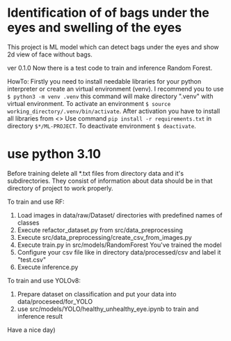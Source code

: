 # Identification of of bags under the eyes and swelling of the eyes

This project is ML model which can detect bags under the eyes and show 2d view of face without bags. 


ver 0.1.0
Now there is a test code to train and inference Random Forest.



HowTo:
Firstly you need to install needable libraries for your python interpreter or create an virtual environment (venv). I recommend you to use ```$ python3 -m venv .venv``` this command will make directory ".venv" with virtual environment. To activate an environment ```$ source working_directory/.venv/bin/activate```. After activation you have to install all libraries from <<file requirements.txt>> Use command ```pip install -r requirements.txt``` in directory ```$*/ML-PROJECT```. To deactivate environment ```$ deactivate```.

# use python 3.10


Before training delete all *.txt files from directory data and it's subdirectories. They consist of information about data should be in that directory of project to work properly.

To train and use RF:
1. Load images in data/raw/Dataset/ directories with predefined names of classes
2. Execute refactor_dataset.py from src/data_preprocessing
3. Execute src/data_preprocessing/create_csv_from_images.py
4. Execute train.py in src/models/RandomForest You've trained the model
5. Configure your csv file like in directory data/processed/csv and label it "test.csv"
6. Execute inference.py

To train and use YOLOv8:

1. Prepare dataset on classification and put your data into data/proceseed/for_YOLO
2. use src/models/YOLO/healthy_unhealthy_eye.ipynb to train and inference result


Have a nice day)
